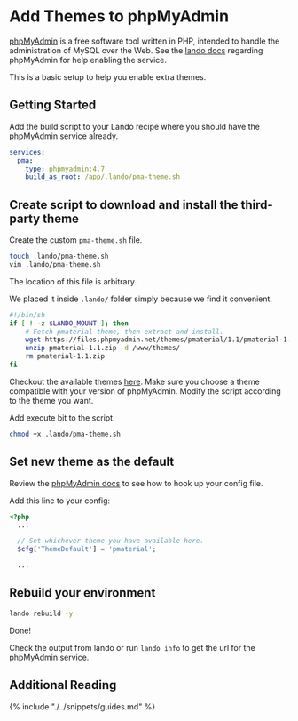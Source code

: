 Add Themes to phpMyAdmin
========================

[phpMyAdmin](https://www.phpmyadmin.net/) is a free software tool written in PHP, intended to handle the administration of MySQL over the Web.
See the [lando docs](https://docs.devwithlando.io/tutorials/phpmyadmin.html) regarding phpMyAdmin for help enabling the service.

This is a basic setup to help you enable extra themes.

<!-- toc -->

Getting Started
---------------

Add the build script to your Lando recipe where you should have the phpMyAdmin service already.

```yaml
services:
  pma:
    type: phpmyadmin:4.7
    build_as_root: /app/.lando/pma-theme.sh
```

Create script to download and install the third-party theme
-----------------------------------------------------------

Create the custom `pma-theme.sh` file.

```bash
touch .lando/pma-theme.sh
vim .lando/pma-theme.sh
```

The location of this file is arbitrary.

We placed it inside `.lando/` folder simply because we find it convenient.

```bash
#!/bin/sh
if [ ! -z $LANDO_MOUNT ]; then
    # Fetch pmaterial theme, then extract and install.
    wget https://files.phpmyadmin.net/themes/pmaterial/1.1/pmaterial-1.1.zip
    unzip pmaterial-1.1.zip -d /www/themes/
    rm pmaterial-1.1.zip
fi
```

Checkout the available themes [here](https://www.phpmyadmin.net/themes/). Make sure you choose a theme compatible with your version of phpMyAdmin. Modify the script according to the theme you want.

Add execute bit to the script.

```bash
chmod +x .lando/pma-theme.sh
```

Set new theme as the default
----------------------------

Review the [phpMyAdmin docs](https://docs.devwithlando.io/tutorials/phpmyadmin.html#using-custom-phpmyadmin-config-file) to see how to hook up your config file.

Add this line to your config:

```php
<?php
  ...

  // Set whichever theme you have available here.
  $cfg['ThemeDefault'] = 'pmaterial';

  ...
```

Rebuild your environment
------------------------

```bash
lando rebuild -y
```

Done!

Check the output from lando or run `lando info` to get the url for the phpMyAdmin service.

Additional Reading
------------------

{% include "./../snippets/guides.md" %}
